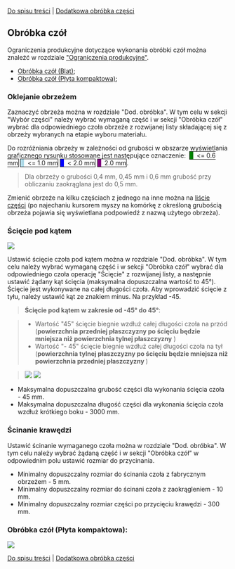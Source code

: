 [Do spisu treści](/service/doc/?cid=stol) | [Dodatkowa obróbka części](/service/doc/?cid=stol&s=detail-additives)
## Obróbka czół

Ograniczenia produkcyjne dotyczące wykonania obróbki czół można znaleźć w rozdziale ["Ograniczenia produkcyjne"](/service/doc/?cid=stol&s=limitations).

- [Obróbka czół (Blat)](#stol);
- [Obróbka czół (Płyta kompaktowa)](#komplita);

<a name="banding"/>

### Oklejanie obrzeżem

Zaznaczyć obrzeża można w rozdziale "Dod. obróbka". W tym celu w sekcji "Wybór części" należy wybrać wymaganą część i w sekcji "Obróbka czół" wybrać dla odpowiedniego czoła obrzeże z rozwijanej listy składającej się z obrzeży wybranych na etapie wyboru materiału.

Do rozróżniania obrzeży w zależności od grubości w obszarze wyświetlania graficznego rysunku stosowane jest następujące oznaczenie:&nbsp; <span style="border: 1px solid;"><span style="background: green;">&nbsp; </span>&nbsp; &lt;= 0.6 mm</span>&nbsp;<span style="border: 1px solid;"><span style="background: lightblue;">&nbsp; </span>&nbsp; &lt;= 1.0 mm</span>&nbsp;<span style="border: 1px solid;"><span style="background: blue;">&nbsp; </span>&nbsp; &lt; 2.0 mm</span>&nbsp;<span style="border: 1px solid;"><span style="background: purple;">&nbsp; </span>&nbsp; 2.0 mm</span>.

> Dla obrzeży o grubości 0,4 mm, 0,45 mm i 0,6 mm grubość przy obliczaniu zaokrąglana jest do 0,5 mm.

Zmienić obrzeże na kilku częściach z jednego na inne można na [liście części](/service/doc/?cid=stol&s=details-list) (po najechaniu kursorem myszy na komórkę z określoną grubością obrzeża pojawia się wyświetlana podpowiedź z nazwą użytego obrzeża).


<a name="shear"/>

<a name="stol"/>

### Ścięcie pod kątem
![](/service/doc/img/shear-45-stol.png)

Ustawić ścięcie czoła pod kątem można w rozdziale "Dod. obróbka". W tym celu należy wybrać wymaganą część i w sekcji "Obróbka czół" wybrać dla odpowiedniego czoła operację "Ścięcie" z rozwijanej listy, a następnie ustawić żądany kąt ścięcia (maksymalna dopuszczalna wartość to 45&deg;).
Ścięcie jest wykonywane na całej długości czoła. Aby wprowadzić ścięcie z tyłu, należy ustawić kąt ze znakiem minus. Na przykład -45.

><b>Ścięcie pod kątem w zakresie od -45&deg; do 45&deg;</b>:

> - Wartość "45" ścięcie biegnie wzdłuż całej długości czoła na przód (<b>powierzchnia przedniej płaszczyzny po ścięciu będzie mniejsza niż powierzchnia tylnej płaszczyzny</b> )
> - Wartość "- 45" ścięcie biegnie wzdłuż całej długości czoła na tył (<b>powierzchnia tylnej płaszczyzny po ścięciu będzie mniejsza niż powierzchnia przedniej płaszczyzny </b>)

> ![](/store/Items/libs/doc_pictures/scrinu/45.jpg)  ![](/store/Items/libs/doc_pictures/scrinu/-45.jpg)

> 
- Maksymalna dopuszczalna grubość części dla wykonania ścięcia czoła - 45 mm.
- Maksymalna dopuszczalna długość części dla wykonania ścięcia czoła wzdłuż krótkiego boku - 3000 mm.

<a name="cut"/>

### Ścinanie krawędzi

Ustawić ścinanie wymaganego czoła można w rozdziale "Dod. obróbka". W tym celu należy wybrać żądaną część i w sekcji "Obróbka czół" w odpowiednim polu ustawić rozmiar do przycinania.

> 
- Minimalny dopuszczalny rozmiar do ścinania czoła z fabrycznym obrzeżem - 5 mm.
- Minimalny dopuszczalny rozmiar do ścinani czoła z zaokrągleniem - 10 mm.
- Minimalny dopuszczalny rozmiar części po przycięciu krawędzi - 300 mm.

<a name="komplita"/>

### Obróbka czół (Płyta kompaktowa):

![](/store/Items/libs/doc_pictures/scrinu/vizual.jpg)




[Do spisu treści](/service/doc/?cid=stół) | [Dodatkowa obróbka części](/service/doc/?cid=stol&s=detail-additives)